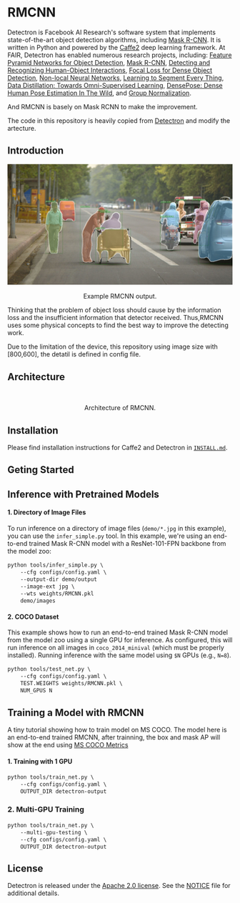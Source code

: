 # RMCNN
Detectron is Facebook AI Research's software system that implements state-of-the-art object detection algorithms, including [Mask R-CNN](https://arxiv.org/abs/1703.06870). It is written in Python and powered by the [Caffe2](https://github.com/caffe2/caffe2) deep learning framework.
At FAIR, Detectron has enabled numerous research projects, including: [Feature Pyramid Networks for Object Detection](https://arxiv.org/abs/1612.03144), [Mask R-CNN](https://arxiv.org/abs/1703.06870), [Detecting and Recognizing Human-Object Interactions](https://arxiv.org/abs/1704.07333), [Focal Loss for Dense Object Detection](https://arxiv.org/abs/1708.02002), [Non-local Neural Networks](https://arxiv.org/abs/1711.07971), [Learning to Segment Every Thing](https://arxiv.org/abs/1711.10370), [Data Distillation: Towards Omni-Supervised Learning](https://arxiv.org/abs/1712.04440), [DensePose: Dense Human Pose Estimation In The Wild](https://arxiv.org/abs/1802.00434), and [Group Normalization](https://arxiv.org/abs/1803.08494).

And RMCNN is basely on Mask RCNN to make the improvement.

The code in this repository is heavily copied from [Detectron](https://github.com/facebookresearch/Detectron) and modify the artecture.



## Introduction

<div align="center">
  <img src="demo_imgs/outputs/17790319373_bd19b24cfc_k.jpg.jpg" width="700px" />
  <p>Example RMCNN output.</p>
</div>

Thinking that the problem of object loss should cause by the information loss and the insufficient information that detector received. Thus,RMCNN uses some physical concepts to find the best way to improve the detecting work. 

Due to the limitation of the device, this repository using image size with [800,600], the detatil is defined in config file.

## Architecture

<div align="center">
  <img src="" width="700px" />
  <p>Architecture of RMCNN.</p>
</div>



## Installation

Please find installation instructions for Caffe2 and Detectron in [`INSTALL.md`](INSTALL.md).
## Geting Started

## Inference with Pretrained Models

#### 1. Directory of Image Files
To run inference on a directory of image files (`demo/*.jpg` in this example), you can use the `infer_simple.py` tool. In this example, we're using an end-to-end trained Mask R-CNN model with a ResNet-101-FPN backbone from the model zoo:

```
python tools/infer_simple.py \
    --cfg configs/config.yaml \
    --output-dir demo/output
    --image-ext jpg \
    --wts weights/RMCNN.pkl
    demo/images
```

#### 2. COCO Dataset
This example shows how to run an end-to-end trained Mask R-CNN model from the model zoo using a single GPU for inference. As configured, this will run inference on all images in `coco_2014_minival` (which must be properly installed).
Running inference with the same model using `$N` GPUs (e.g., `N=8`).
```
python tools/test_net.py \
    --cfg configs/config.yaml \
    TEST.WEIGHTS weights/RMCNN.pkl \
    NUM_GPUS N
```

## Training a Model with RMCNN
A tiny tutorial showing how to train model on MS COCO.
The model here is an end-to-end trained RMCNN, after trainning, the box and mask AP will show at the end using [MS COCO Metrics](http://cocodataset.org/#detection-eval)

#### 1. Training with 1 GPU

```
python tools/train_net.py \
    --cfg configs/config.yaml \
    OUTPUT_DIR detectron-output
```

### 2. Multi-GPU Training
```
python tools/train_net.py \
    --multi-gpu-testing \
    --cfg configs/config.yaml \
    OUTPUT_DIR detectron-output
```


## License

Detectron is released under the [Apache 2.0 license](https://github.com/facebookresearch/detectron/blob/master/LICENSE). See the [NOTICE](https://github.com/facebookresearch/detectron/blob/master/NOTICE) file for additional details.


